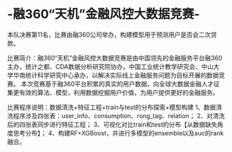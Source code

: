 # -融360“天机”金融风控大数据竞赛-
本队决赛第11名，比赛由融360公司举办，构建模型用于预测用户是否会二次贷款。

比赛简介：融360“天机”金融风控大数据竞赛是由中国领先的金融服务平台融360主办，统计之都、CDA数据分析研究院协办，中国工业统计教学研究会、中山大学华南统计科学研究中心承办，以解决实际线上金融服务问题为目标开展的数据竞赛。
本次竞赛基于融360平台积累的真实的用户数据，向全球大数据金融人才征集更有效的算法、模型，利用数据挖掘用户价值，为用户提供更好的金融服务。

比赛程序说明：数据清洗+特征工程+train与test的分布探索+模型构建
1、数据清洗程序涉及四张表：user_info、consumption、rong_tag、relation；
2、对清洗后的四张表同步进行特征工程；
3、可视化对比train和test的分布【从数据缺失角度思考分布】；
4、构建RF+XGBoost，并进行多模型的ensemble以及auc的rank融合。
